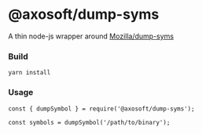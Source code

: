 # @axosoft/dump-syms

A thin node-js wrapper around [Mozilla/dump-syms](https://github.com/mozilla/dump-syms)

### Build

`yarn install`

### Usage

```
const { dumpSymbol } = require('@axosoft/dump-syms');

const symbols = dumpSymbol('/path/to/binary');
```